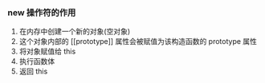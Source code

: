 ### new 操作符的作用
1. 在内存中创建一个新的对象(空对象)
2. 这个对象内部的 [[prototype]] 属性会被赋值为该构造函数的 prototype 属性
3. 将对象赋值给 this
4. 执行函数体
5. 返回 this